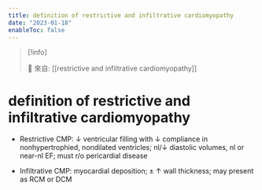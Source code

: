 ```yaml
---
title: definition of restrictive and infiltrative cardiomyopathy
date: "2023-01-18"
enableToc: false
---
```


> [!info]
>
> 🌱 來自: [[restrictive and infiltrative cardiomyopathy]]

# definition of restrictive and infiltrative cardiomyopathy

* Restrictive CMP: ↓ ventricular filling with ↓ compliance in nonhypertrophied, nondilated ventricles; nl/↓ diastolic volumes, nl or near-nl EF; must r/o pericardial disease

* Infiltrative CMP: myocardial deposition; ± ↑ wall thickness; may present as RCM or DCM


